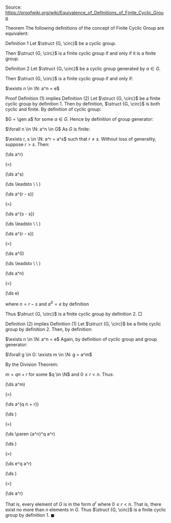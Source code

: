 # 

Source: https://proofwiki.org/wiki/Equivalence_of_Definitions_of_Finite_Cyclic_Group



Theorem
The following definitions of the concept of Finite Cyclic Group are equivalent:

Definition $1$
Let $\struct {G, \circ}$ be a cyclic group.

Then $\struct {G, \circ}$ is a finite cyclic group if and only if it is a finite group.

Definition $2$
Let $\struct {G, \circ}$ be a cyclic group generated by $a \in G$.

Then $\struct {G, \circ}$ is a finite cyclic group if and only if:

$\exists n \in \N: a^n = e$


Proof
Definition $(1)$ implies Definition $(2)$
Let $\struct {G, \circ}$ be a finite cyclic group by definition $1$.
Then by definition, $\struct {G, \circ}$ is both cyclic and finite.
By definition of cyclic group:

$G = \gen a$
for some $a \in G$.
Hence by definition of group generator:

$\forall n \in \N: a^n \in G$
As $G$ is finite:

$\exists r, s \in \N: a^r = a^s$
such that $r \ne s$.
Without loss of generality, suppose $r > s$.
Then:














\(\ds a^r\)

\(=\)







\(\ds a^s\)














\(\ds \leadsto \ \ \)





\(\ds a^{r - s}\)

\(=\)







\(\ds a^{s - s}\)














\(\ds \leadsto \ \ \)





\(\ds a^{r - s}\)

\(=\)







\(\ds a^0\)














\(\ds \leadsto \ \ \)





\(\ds a^n\)

\(=\)







\(\ds e\)





where $n = r - s$ and $a^0 = e$ by definition



Thus $\struct {G, \circ}$ is a finite cyclic group by definition $2$.
$\Box$


Definition $(2)$ implies Definition $(1)$
Let $\struct {G, \circ}$ be a finite cyclic group by definition $2$.
Then, by definition:

$\exists n \in \N: a^n = e$
Again, by definition of cyclic group and group generator:

$\forall g \in G: \exists m \in \N: g = a^m$

By the Division Theorem:

$m = q n + r$
for some $q \in \N$ and $0 \le r < n$.
Thus:














\(\ds a^m\)

\(=\)







\(\ds a^{q n + r}\)




















\(\ds \)

\(=\)







\(\ds \paren {a^n}^q a^r\)




















\(\ds \)

\(=\)







\(\ds e^q a^r\)




















\(\ds \)

\(=\)







\(\ds a^r\)









That is, every element of $G$ is in the form $a^r$ where $0 \le r < n$.
That is, there exist no more than $n$ elements in $G$.
Thus $\struct {G, \circ}$ is a finite cyclic group by definition $1$.
$\blacksquare$





